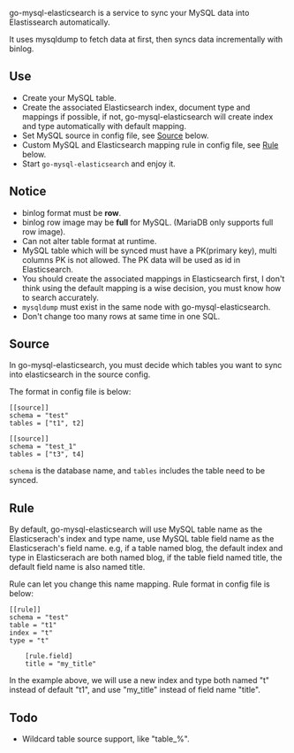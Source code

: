 go-mysql-elasticsearch is a service to sync your MySQL data into Elastissearch automatically. 

It uses mysqldump to fetch data at first, then syncs data incrementally with binlog.

## Use

+ Create your MySQL table.
+ Create the associated Elasticsearch index, document type and mappings if possible, if not, go-mysql-elasticsearch will create index and type automatically with default mapping.
+ Set MySQL source in config file, see [Source](#Source) below.
+ Custom MySQL and Elasticsearch mapping rule in config file, see [Rule](#Rule) below.
+ Start `go-mysql-elasticsearch` and enjoy it.

## Notice

+ binlog format must be **row**.
+ binlog row image may be **full** for MySQL. (MariaDB only supports full row image).
+ Can not alter table format at runtime.
+ MySQL table which will be synced must have a PK(primary key), multi columns PK is not allowed. The PK data will be used as id in Elasticsearch.  
+ You should create the associated mappings in Elasticsearch first, I don't think using the default mapping is a wise decision, you must know how to search accurately.
+ `mysqldump` must exist in the same node with go-mysql-elasticsearch.
+ Don't change too many rows at same time in one SQL.

## Source

In go-mysql-elasticsearch, you must decide which tables you want to sync into elasticsearch in the source config.

The format in config file is below:

```
[[source]]
schema = "test"
tables = ["t1", t2]

[[source]]
schema = "test_1"
tables = ["t3", t4]
```

`schema` is the database name, and `tables` includes the table need to be synced. 

## Rule

By default, go-mysql-elasticsearch will use MySQL table name as the Elasticserach's index and type name, 
use MySQL table field name as the Elasticserach's field name. 
e.g, if a table named blog, the default index and type in Elasticserach are both named blog, if the table field named title, 
the default field name is also named title.

Rule can let you change this name mapping. Rule format in config file is below:

```
[[rule]]
schema = "test"
table = "t1"
index = "t"
type = "t"

    [rule.field]
    title = "my_title"
```

In the example above, we will use a new index and type both named "t" instead of default "t1", and use "my_title" instead of field name "title".

## Todo

+ Wildcard table source support, like "table_%".